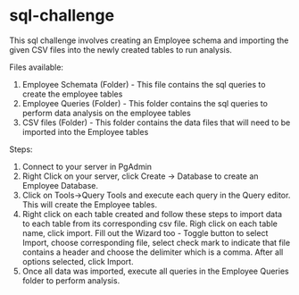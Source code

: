 # sql-challenge


This sql challenge involves creating an Employee schema and importing the given CSV files into the newly created tables to run analysis. 

Files available:

1. Employee Schemata (Folder) - This file contains the sql queries to create the employee tables
2. Employee Queries (Folder) - This folder contains the sql queries to perform data analysis on the employee tables
3. CSV files (Folder) - This folder contains the data files that will need to be imported into the Employee tables

Steps:

1. Connect to your server in PgAdmin
2. Right Click on your server, click Create -> Database to create an Employee Database. 
3. Click on Tools->Query Tools and execute each query in the Query editor. This will create the Employee tables.
4. Right click on each table created and follow these steps to import data to each table from its corresponding csv file. Righ click on each table name, click import. Fill out the Wizard too - Toggle button to select Import, choose corresponding file, select check mark to indicate that file contains a header and choose the delimiter which is a comma. After all options selected, click Import. 
5. Once all data was imported, execute all queries in the Employee Queries folder to perform analysis.
